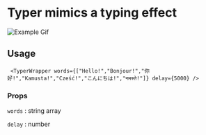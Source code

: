 # Typer mimics a typing effect 

![Example Gif](https://gyazo.com/b23ef90141cc59383d90f2410f22457b)

## Usage
` <TyperWrapper words={["Hello!","Bonjour!","你好!","Kamusta!","Cześć!","こんにちは!","नमस्ते!"]} delay={5000} />`
### Props
`words` : string array

`delay` : number